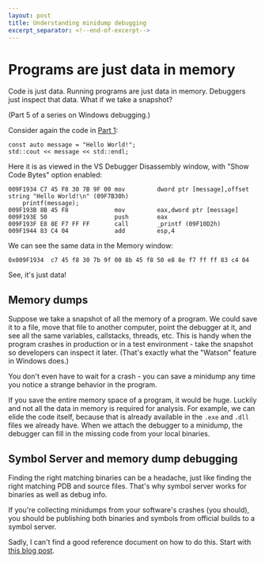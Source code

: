 ```yaml
---
layout: post
title: Understanding minidump debugging
excerpt_separator: <!--end-of-excerpt-->
---
```


# Programs are just data in memory

Code is just data. Running programs are just data in memory. Debuggers just inspect that data. What if we take a snapshot?

(Part 5 of a series on Windows debugging.)

<!--end-of-excerpt-->

Consider again the code in [Part 1](https://jay.bazuzi.com/Debugging-1-debug-info/):

```
const auto message = "Hello World!";
std::cout << message << std::endl;
```

Here it is as viewed in the VS Debugger Disassembly window, with "Show Code Bytes" option enabled:

```
009F1934 C7 45 F8 30 7B 9F 00 mov         dword ptr [message],offset string "Hello World!\n" (09F7B30h)  
    printf(message);
009F193B 8B 45 F8             mov         eax,dword ptr [message]  
009F193E 50                   push        eax  
009F193F E8 8E F7 FF FF       call        _printf (09F10D2h)  
009F1944 83 C4 04             add         esp,4  
```

We can see the same data in the Memory window:

```
0x009F1934  c7 45 f8 30 7b 9f 00 8b 45 f8 50 e8 8e f7 ff ff 83 c4 04
```

See, it's just data!

## Memory dumps

Suppose we take a snapshot of all the memory of a program. We could save it to a file, move that file to another computer, point the debugger at it, and see all the same variables, callstacks, threads, etc. This is handy when the program crashes in production or in a test environment - take the snapshot so developers can inspect it later. (That's exactly what the "Watson" feature in Windows does.)

You don't even have to wait for a crash - you can save a minidump any time you notice a strange behavior in the program.

If you save the entire memory space of a program, it would be huge. Luckily and not all the data in memory is required for analysis. For example, we can elide the code itself, because that is already available in the `.exe` and `.dll` files we already have. When we attach the debugger to a minidump, the debugger can fill in the missing code from your local binaries.

## Symbol Server and memory dump debugging

Finding the right matching binaries can be a headache, just like finding the right matching PDB and source files. That's why symbol server works for binaries as well as debug info.

If you're collecting minidumps from your software's crashes (you should), you should be publishing both binaries and symbols from official builds to a symbol server.

Sadly, I can't find a good reference document on how to do this. Start with [this blog post](https://www.timdbg.com/posts/symbol-indexing/).

